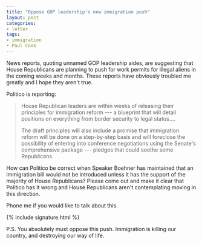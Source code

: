 ```yaml
---
title: "Oppose GOP leadership's new immigration push"
layout: post
categories:
- letter
tags:
- immigration
- Paul Cook
---
```


News reports, quoting unnamed GOP leadership aides, are suggesting that House Republicans are planning to push for work permits for illegal aliens in the coming weeks and months. These reports have obviously troubled me greatly and I hope they aren't true.

Politico is reporting:

> House Republican leaders are within weeks of releasing their principles for immigration reform --- a blueprint that will detail positions on everything from border security to legal status....
>
> The draft principles will also include a promise that immigration reform will be done on a step-by-step basis and will foreclose the possibility of entering into conference negotiations using the Senate's comprehensive package --- pledges that could soothe some Republicans.

How can Politico be correct when Speaker Boehner has maintained that an immigration bill would not be introduced unless it has the support of the majority of House Republicans? Please come out and make it clear that Politico has it wrong and House Republicans aren't contemplating moving in this direction.

Phone me if you would like to talk about this.

{% include signature.html %}

P.S. You absolutely must oppose this push. Immigration is killing our country, and destroying our way of life.
